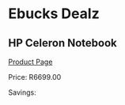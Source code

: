 
# Ebucks Dealz
## HP Celeron Notebook
[Product Page](https://www.ebucks.com/web/shop/productSelected.do?prodId=1228143085&catId=714946558)

Price: R6699.00

Savings: 


	